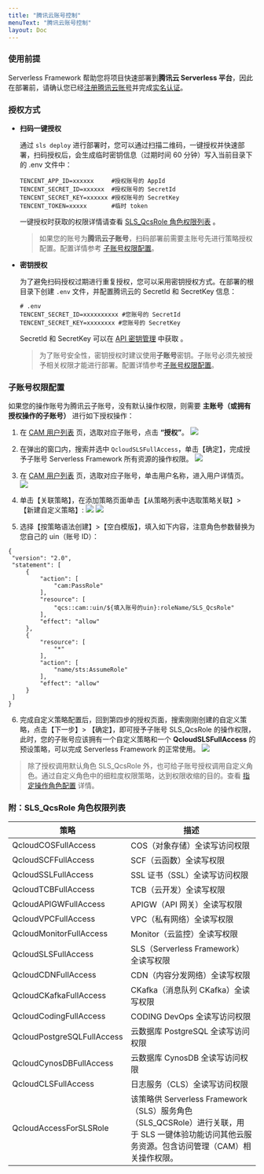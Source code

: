 ```yaml
---
title: "腾讯云账号控制"
menuText: "腾讯云账号控制"
layout: Doc
---
```


<!-- TODO: 更新 账号登陆 说明 -->

### 使用前提

Serverless Framework 帮助您将项目快速部署到**腾讯云 Serverless 平台**，因此在部署前，请确认您已经[注册腾讯云账号](https://cloud.tencent.com/document/product/378/17985)并完成[实名认证](https://cloud.tencent.com/document/product/378/10495)。

### 授权方式

- **扫码一键授权**

  通过 `sls deploy` 进行部署时，您可以通过扫描二维码，一键授权并快速部署，扫码授权后，会生成临时密钥信息（过期时间 60 分钟）写入当前目录下的 .env 文件中：

  ```
  TENCENT_APP_ID=xxxxxx     #授权账号的 AppId
  TENCENT_SECRET_ID=xxxxxx  #授权账号的 SecretId
  TENCENT_SECRET_KEY=xxxxxx #授权账号的 SecretKey
  TENCENT_TOKEN=xxxxx       #临时 token
  ```

  一键授权时获取的权限详情请查看 [SLS_QcsRole 角色权限列表](#list) 。

  > 如果您的账号为**腾讯云子账号**，扫码部署前需要主账号先进行策略授权配置。配置详情参考 [子账号权限配置](#2)。

- **密钥授权**

  为了避免扫码授权过期进行重复授权，您可以采用密钥授权方式。在部署的根目录下创建 `.env` 文件，并配置腾讯云的 SecretId 和 SecretKey 信息：

  ```
  # .env
  TENCENT_SECRET_ID=xxxxxxxxxx #您账号的 SecretId
  TENCENT_SECRET_KEY=xxxxxxxx #您账号的 SecretKey
  ```

  SecretId 和 SecretKey 可以在 [API 密钥管理](https://console.cloud.tencent.com/cam/capi) 中获取 。

  > 为了账号安全性，密钥授权时建议使用**子账号**密钥。子账号必须先被授予相关权限才能进行部署。配置详情参考[子账号权限配置](#2)。

<span id="2"></span>

### 子账号权限配置

如果您的操作账号为腾讯云子账号，没有默认操作权限，则需要 **主账号（或拥有授权操作的子账号）** 进行如下授权操作：

1. 在 [CAM 用户列表](https://console.cloud.tencent.com/cam/user) 页，选取对应子账号，点击 **“授权”**。
   ![](https://img.serverlesscloud.cn/20201121/1605961510862-%E5%B1%8F%E5%B9%95%E5%BF%AB%E7%85%A7%202020-11-21%2020.24.16.png)
2. 在弹出的窗口内，搜索并选中 `QcloudSLSFullAccess`，单击【确定】，完成授予子账号 Serverless Framework 所有资源的操作权限。
   ![](https://img.serverlesscloud.cn/20201121/1605961581339-%E5%B1%8F%E5%B9%95%E5%BF%AB%E7%85%A7%202020-11-21%2020.25.29.png)
3. 在 [CAM 用户列表](https://console.cloud.tencent.com/cam/user) 页，选取对应子账号，单击用户名称，进入用户详情页。
   ![](https://img.serverlesscloud.cn/20201121/1605961881460-%E5%B1%8F%E5%B9%95%E5%BF%AB%E7%85%A7%202020-11-21%2020.30.09.png)
4. 单击【关联策略】，在添加策略页面单击【从策略列表中选取策略关联】> 【新建自定义策略】:
   ![](https://img.serverlesscloud.cn/20201121/1605962160893-%E5%B1%8F%E5%B9%95%E5%BF%AB%E7%85%A7%202020-11-21%2020.33.04.png)
   ![](https://img.serverlesscloud.cn/20201121/1605962169320-%E5%B1%8F%E5%B9%95%E5%BF%AB%E7%85%A7%202020-11-21%2020.34.03.png)

5. 选择【按策略语法创建】>【空白模版】，填入如下内容，注意角色参数替换为您自己的 uin（账号 ID）：

```
{
 "version": "2.0",
 "statement": [
     {
         "action": [
             "cam:PassRole"
         ],
         "resource": [
             "qcs::cam::uin/${填入账号的uin}:roleName/SLS_QcsRole"
         ],
         "effect": "allow"
     },
     {
         "resource": [
             "*"
         ],
         "action": [
             "name/sts:AssumeRole"
         ],
         "effect": "allow"
     }
 ]
}
```

6. 完成自定义策略配置后，回到第四步的授权页面，搜索刚刚创建的自定义策略，点击【下一步】> 【确定】，即可授予子账号 SLS_QcsRole 的操作权限，此时，您的子账号应该拥有一个自定义策略和一个 **QcloudSLSFullAccess** 的预设策略，可以完成 Serverless Framework 的正常使用。
   ![](https://img.serverlesscloud.cn/20201121/1605962495451-%E5%B1%8F%E5%B9%95%E5%BF%AB%E7%85%A7%202020-11-21%2020.39.31.png)

> 除了授权调用默认角色 SLS_QcsRole 外，也可给子账号授权调用自定义角色。通过自定义角色中的细粒度权限策略，达到权限收缩的目的。查看 [指定操作角色配置](https://cloud.tencent.com/document/product/1154/45577) 详情。

<span id="list"></span>

### 附：SLS_QcsRole 角色权限列表

| 策略                       | 描述                                                                                                                                            |
| -------------------------- | ----------------------------------------------------------------------------------------------------------------------------------------------- |
| QcloudCOSFullAccess        | COS（对象存储）全读写访问权限                                                                                                                   |
| QcloudSCFFullAccess        | SCF（云函数）全读写权限                                                                                                                         |
| QcloudSSLFullAccess        | SSL 证书（SSL）全读写访问权限                                                                                                                   |
| QcloudTCBFullAccess        | TCB（云开发）全读写权限                                                                                                                         |
| QcloudAPIGWFullAccess      | APIGW（API 网关）全读写权限                                                                                                                     |
| QcloudVPCFullAccess        | VPC（私有网络）全读写权限                                                                                                                       |
| QcloudMonitorFullAccess    | Monitor（云监控）全读写权限                                                                                                                     |
| QcloudSLSFullAccess        | SLS（Serverless Framework）全读写权限                                                                                                           |
| QcloudCDNFullAccess        | CDN（内容分发网络）全读写权限                                                                                                                   |
| QcloudCKafkaFullAccess     | CKafka（消息队列 CKafka）全读写权限                                                                                                             |
| QcloudCodingFullAccess     | CODING DevOps 全读写访问权限                                                                                                                    |
| QcloudPostgreSQLFullAccess | 云数据库 PostgreSQL 全读写访问权限                                                                                                              |
| QcloudCynosDBFullAccess    | 云数据库 CynosDB 全读写访问权限                                                                                                                 |
| QcloudCLSFullAccess        | 日志服务（CLS）全读写访问权限                                                                                                                   |
| QcloudAccessForSLSRole     | 该策略供 Serverless Framework（SLS）服务角色（SLS_QCSRole）进行关联，用于 SLS 一键体验功能访问其他云服务资源。包含访问管理（CAM）相关操作权限。 |
